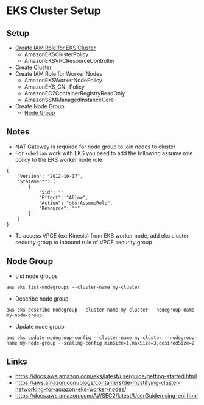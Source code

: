 # EKS Cluster Setup

## Setup

* [Create IAM Role for EKS Cluster](https://docs.aws.amazon.com/eks/latest/userguide/service_IAM_role.html#create-service-role)
  * AmazonEKSClusterPolicy
  * AmazonEKSVPCResourceController
* [Create Cluster](https://docs.aws.amazon.com/eks/latest/userguide/create-cluster.html)
* Create IAM Role for Worker Nodes
  * AmazonEKSWorkerNodePolicy
  * AmazonEKS_CNI_Policy
  * AmazonEC2ContainerRegistryReadOnly
  * AmazonSSMManagedInstanceCore
* Create Node Group
  * [Node Group](https://docs.aws.amazon.com/eks/latest/userguide/managed-node-groups.html)

## Notes
* NAT Gateway is required for node group to join nodes to cluster
* For `kube2iam` work with EKS you need to add the following assume role policy to the EKS worker node role
```
{
    "Version": "2012-10-17",
    "Statement": [
        {
            "Sid": "",
            "Effect": "Allow",
            "Action": "sts:AssumeRole",
            "Resource": "*"
        }
    ]
}
```
* To access VPCE (ex: Kinesis) from EKS worker node, add eks cluster security group to inbound rule of VPCE security group

## Node Group

* List node groups
```
aws eks list-nodegroups --cluster-name my-cluster
```
* Describe node group
```
aws eks describe-nodegroup --cluster-name my-cluster --nodegroup-name my-node-group
```
* Update node group
```
aws eks update-nodegroup-config --cluster-name my-cluster --nodegroup-name my-node-group --scaling-config minSize=1,maxSize=3,desiredSize=2
```

## Links

* https://docs.aws.amazon.com/eks/latest/userguide/getting-started.html
* https://aws.amazon.com/blogs/containers/de-mystifying-cluster-networking-for-amazon-eks-worker-nodes/
* https://docs.aws.amazon.com/AWSEC2/latest/UserGuide/using-eni.html

